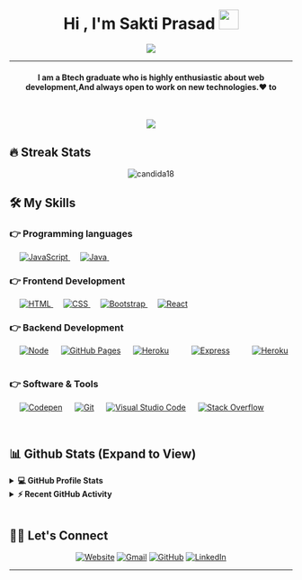 
<h1 align="center">Hi , I'm Sakti Prasad <img src="https://media.giphy.com/media/hvRJCLFzcasrR4ia7z/giphy.gif" width="35"></h1>
<p align="center">
  <a href="https://github.com/DenverCoder1/readme-typing-svg"><img src="https://readme-typing-svg.herokuapp.com?lines=Engineering+Student;Full+Stack+Web+Developer;DS%20|%20Enthusiast;Always%20learning%20new%20things&center=true&width=500&height=50"></a>
</p>
<hr/>
<h4 align="center">I am a Btech graduate who is highly enthusiastic about web development,And always open to work on new technologies.❤️ to </> </h4>
<br>
<p align="center"> <img src="https://komarev.com/ghpvc/?username=sakti8093&label=Profile%20views&color=0e75b6&style=plastic" /> </p>

## 🔥 Streak Stats
<p align="center"><img src="https://github-readme-streak-stats.herokuapp.com/?user=sakti8093&theme=algolia" alt="candida18"  /></p>


## 🛠️ My Skills

### 👉 Programming languages

<p align="left"> 
  &emsp;
  <a href="https://developer.mozilla.org/en-US/docs/Web/JavaScript" target="_blank"> 
     <img alt="JavaScript" src="https://img.shields.io/badge/JavaScript%20-%23F7DF1E.svg?logo=javascript&logoColor=black">
   </a>
  &emsp;
  <a href="https://www.java.com" target="_blank"> 
    <img alt="Java" src="https://img.shields.io/badge/Java-%23007396.svg?logo=java&logoColor=white">
  </a>
  &emsp;
</p>

### 👉 Frontend Development
<p align="left"> 
  &emsp; 
  <a href="https://www.w3.org/html/" target="_blank"> 
   <img alt="HTML" src="https://img.shields.io/badge/HTML5%20-%23E34F26.svg?logo=html5&logoColor=white">
  </a>   
  &emsp;
  <a href="https://www.w3schools.com/css/" target="_blank">
    <img alt="CSS" src="https://img.shields.io/badge/CSS%20-%231572B6.svg?logo=css3&logoColor=white">
  </a> 
   &emsp;
  <a href="https://getbootstrap.com" target="_blank"> 
    <img alt="Bootstrap" src="https://img.shields.io/badge/Bootstrap-%23563D7C.svg?style=flat&logo=bootstrap&logoColor=white"/>
  </a>
  &emsp;
   <a href="https://react.com" target="_blank"> 
    <img alt="React" src="https://img.shields.io/badge/React-%23563D7C.svg?style=flat&logo=React&logoColor=red"/>
  </a>
	
</p>

### 👉  Backend Development
<p align="left">
  &emsp;
    <a href="https://nodejs.org/en/"><img alt="Node" src="https://img.shields.io/badge/Node-%2300f.svg?style=flat&llogo=mysql&logoColor=white"></a>
  &emsp;
    <a href="https://www.github.com"><img alt="GitHub Pages" src="https://img.shields.io/badge/GitHub%20Pages-%23327FC7.svg?style=flat&llogo=github&logoColor=white"></a>
  &emsp;
    <a href="https://www.heroku.com/"><img alt="Heroku" src="https://img.shields.io/badge/Heroku%20-%23430098.svg?logo=heroku&logoColor=white"></a>  
  &emsp;
  &emsp;
    <a href="http://expressjs.com/"><img alt="Express" src="https://img.shields.io/badge/Express%20-%231572B6.svg?logo=express&logoColor=white"></a>  
  &emsp;
  &emsp;
    <a href="https://www.mongodb.com"><img alt="Heroku" src="https://img.shields.io/badge/Mongodb%20-%23563D7C.svg?logo=mongodb&logoColor=white"></a>  
  &emsp;
  
 ### 👉 Software & Tools
 
<p>
 &emsp;
    <a href="#"><img alt="Codepen" src="https://img.shields.io/badge/Codepen-000000.svg?logo=codepen&logoColor=white"></a>
  &emsp;
    <a href="#"><img alt="Git" src="https://img.shields.io/badge/Git%20-%23F05033.svg?logo=git&logoColor=white"></a>
  &emsp;
    <a href="#"><img alt="Visual Studio Code" src="https://img.shields.io/badge/Visual%20Studio%20Code-0078d7.svg?logo=visual-studio-code&logoColor=white"></a>
  &emsp;
    <a href="#"><img alt="Stack Overflow" src="https://img.shields.io/badge/-Stack%20Overflow-FE7A16?logo=stack-overflow&logoColor=white"></a>
  &emsp;
</p>

<br/>

## 📊 Github Stats (Expand to View) 


<details> 
  <summary><b>💻 GitHub Profile Stats</b></summary>
  <br/>
  <p align="center">
    <a href="https://github.com/sakti8093/github-readme-stats"><img alt="Sakti's Github Stats" src="https://github-readme-stats.vercel.app/api?username=sakti8093&show_icons=true&count_private=true&theme=algolia" height="192px"/></a>
<br/>
</details>


<details>
  <summary><b>⚡ Recent GitHub Activity</b></summary>
  <br/>
   <a href="https://github.com/sakti8093"><img alt="sakti8093's Activity Graph" src="https://activity-graph.herokuapp.com/graph?username=sakti8093&custom_title=sakti8093's%20Contribution%20Graph&theme=react-dark" /></a>
  <br/>

</details>

<br/>

## 🙋‍♀️ Let's Connect
<p align="center">
  <a href="https://portfolio-sakti-prasad.netlify.app/"><img src="https://img.icons8.com/bubbles/50/000000/web.png" alt="Website"/></a>
	<a href="mailto:saktiprasad8093@gmail.com"><img src="https://img.icons8.com/bubbles/50/000000/gmail.png" alt="Gmail"/></a>
	<a href="https://github.com/sakti8093"><img src="https://img.icons8.com/bubbles/50/000000/github.png" alt="GitHub"/></a>
	<a href="https://linkedin.com/in/sakti-prasad-165b31197"><img src="https://img.icons8.com/bubbles/50/000000/linkedin.png" alt="LinkedIn"/></a>
</p>

<hr/>











